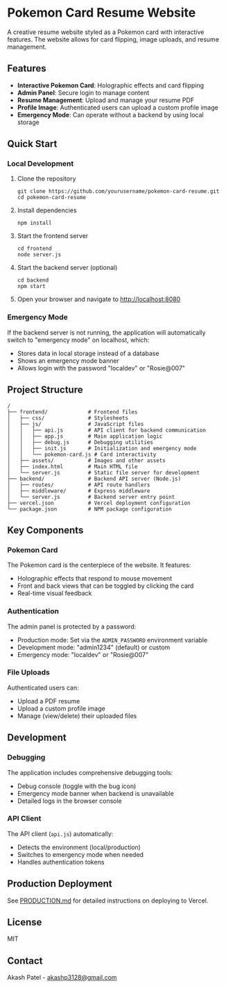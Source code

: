 # Pokemon Card Resume Website

A creative resume website styled as a Pokemon card with interactive features. The website allows for card flipping, image uploads, and resume management.

## Features

- **Interactive Pokemon Card**: Holographic effects and card flipping
- **Admin Panel**: Secure login to manage content
- **Resume Management**: Upload and manage your resume PDF
- **Profile Image**: Authenticated users can upload a custom profile image
- **Emergency Mode**: Can operate without a backend by using local storage

## Quick Start

### Local Development

1. Clone the repository
   ```
   git clone https://github.com/yourusername/pokemon-card-resume.git
   cd pokemon-card-resume
   ```

2. Install dependencies
   ```
   npm install
   ```

3. Start the frontend server
   ```
   cd frontend
   node server.js
   ```

4. Start the backend server (optional)
   ```
   cd backend
   npm start
   ```

5. Open your browser and navigate to [http://localhost:8080](http://localhost:8080)

### Emergency Mode

If the backend server is not running, the application will automatically switch to "emergency mode" on localhost, which:

- Stores data in local storage instead of a database
- Shows an emergency mode banner
- Allows login with the password "localdev" or "Rosie@007"

## Project Structure

```
/
├── frontend/             # Frontend files
│   ├── css/              # Stylesheets
│   ├── js/               # JavaScript files
│   │   ├── api.js        # API client for backend communication
│   │   ├── app.js        # Main application logic
│   │   ├── debug.js      # Debugging utilities
│   │   ├── init.js       # Initialization and emergency mode
│   │   └── pokemon-card.js # Card interactivity
│   ├── assets/           # Images and other assets
│   ├── index.html        # Main HTML file
│   └── server.js         # Static file server for development
├── backend/              # Backend API server (Node.js)
│   ├── routes/           # API route handlers
│   ├── middleware/       # Express middleware
│   └── server.js         # Backend server entry point
├── vercel.json           # Vercel deployment configuration
└── package.json          # NPM package configuration
```

## Key Components

### Pokemon Card

The Pokemon card is the centerpiece of the website. It features:

- Holographic effects that respond to mouse movement
- Front and back views that can be toggled by clicking the card
- Real-time visual feedback

### Authentication

The admin panel is protected by a password:

- Production mode: Set via the `ADMIN_PASSWORD` environment variable
- Development mode: "admin1234" (default) or custom
- Emergency mode: "localdev" or "Rosie@007"

### File Uploads

Authenticated users can:

- Upload a PDF resume
- Upload a custom profile image
- Manage (view/delete) their uploaded files

## Development

### Debugging

The application includes comprehensive debugging tools:

- Debug console (toggle with the bug icon)
- Emergency mode banner when backend is unavailable
- Detailed logs in the browser console

### API Client

The API client (`api.js`) automatically:

- Detects the environment (local/production)
- Switches to emergency mode when needed
- Handles authentication tokens

## Production Deployment

See [PRODUCTION.md](PRODUCTION.md) for detailed instructions on deploying to Vercel.

## License

MIT

## Contact

Akash Patel - akashp3128@gmail.com